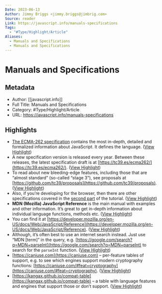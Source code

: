 ```yaml
---
Date: 2023-06-13
Author: Jimmy Briggs <jimmy.briggs@jimbrig.com>
Source: reader
Link: https://javascript.info/manuals-specifications
Tags:
  - "#Type/Highlight/Article"
Aliases:
  - Manuals and Specifications
  - Manuals and Specifications
---
```

# Manuals and Specifications

## Metadata
- Author: [[javascript.info]]
- Full Title: Manuals and Specifications
- Category: #Type/Highlight/Article
- URL: https://javascript.info/manuals-specifications

## Highlights
- [The ECMA-262 specification](https://www.ecma-international.org/publications/standards/Ecma-262.htm) contains the most in-depth, detailed and formalized information about JavaScript. It defines the language. ([View Highlight](https://read.readwise.io/read/01h0fg2my28dvc9r9sckv6g9yz))
- A new specification version is released every year. Between these releases, the latest specification draft is at [https://tc39.es/ecma262/](https://tc39.es/ecma262/). ([View Highlight](https://read.readwise.io/read/01h0fg2yr18b3jn8ydyc0gfzae))
- To read about new bleeding-edge features, including those that are “almost standard” (so-called “stage 3”), see proposals at [https://github.com/tc39/proposals](https://github.com/tc39/proposals). ([View Highlight](https://read.readwise.io/read/01h0fg319dghjer8ewrx394vdq))
- Also, if you’re developing for the browser, then there are other specifications covered in the [second part](https://javascript.info/browser-environment) of the tutorial. ([View Highlight](https://read.readwise.io/read/01h0fg3dx4xf339c1gxb7hk4xs))
- **MDN (Mozilla) JavaScript Reference** is the main manual with examples and other information. It’s great to get in-depth information about individual language functions, methods etc. ([View Highlight](https://read.readwise.io/read/01h0fg3g8xdws53gsdw4p1fdpj))
- You can find it at [https://developer.mozilla.org/en-US/docs/Web/JavaScript/Reference](https://developer.mozilla.org/en-US/docs/Web/JavaScript/Reference). ([View Highlight](https://read.readwise.io/read/01h0fg3ja3xv6vp4qaqgj9ty8r))
- Although, it’s often best to use an internet search instead. Just use “MDN [term]” in the query, e.g. [https://google.com/search?q=MDN+parseInt](https://google.com/search?q=MDN+parseInt) to search for the `parseInt` function. ([View Highlight](https://read.readwise.io/read/01h0fg3w0sd42x1mbmj55bwf7r))
- [https://caniuse.com](https://caniuse.com) – per-feature tables of support, e.g. to see which engines support modern cryptography functions: [https://caniuse.com/#feat=cryptography](https://caniuse.com/#feat=cryptography). ([View Highlight](https://read.readwise.io/read/01h0fg44t9w0hdw2a0hqrfbbsw))
- [https://kangax.github.io/compat-table](https://kangax.github.io/compat-table) – a table with language features and engines that support those or don’t support. ([View Highlight](https://read.readwise.io/read/01h0fg46sctb2xff5s8s089efd))
